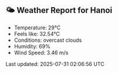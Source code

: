 <!-- WEATHER-START -->
## 🌤 Weather Report for Hanoi

- Temperature: 29°C
- Feels like: 32.54°C
- Conditions: overcast clouds
- Humidity: 69%
- Wind Speed: 3.46 m/s

Last updated: 2025-07-31 02:06:56 UTC
<!-- WEATHER-END -->
